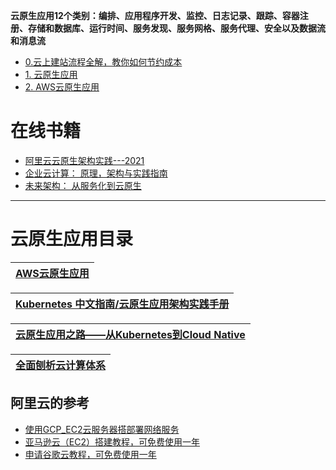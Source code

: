 
**云原生应用12个类别：编排、应用程序开发、监控、日志记录、跟踪、容器注册、存储和数据库、运行时间、服务发现、服务网格、服务代理、安全以及数据流和消息流**
* [0.云上建站流程全解，教你如何节约成本](https://www.ituring.com.cn/article/514285)
* [1. 云原生应用](#云原生应用)
* [2. AWS云原生应用 ](#AWS云原生应用 )


# 在线书籍

* [阿里云云原生架构实践---2021](https://weread.qq.com/web/reader/731327d07248f2dd7319578)
* [企业云计算： 原理，架构与实践指南](https://weread.qq.com/web/reader/92b32d6071db9dad92b8b8a)
* [未来架构： 从服务化到云原生](https://weread.qq.com/web/reader/71e327d07184551b71eeeb6)


----

# 云原生应用目录

 [AWS云原生应用](https://github.com/stevenli91748/AWS-Develope/blob/master/README.md)|
 ---|

[Kubernetes 中文指南/云原生应用架构实践手册](https://jimmysong.io/kubernetes-handbook/)|
---|

[云原生应用之路——从Kubernetes到Cloud Native](https://jimmysong.io/kubernetes-handbook/cloud-native/from-kubernetes-to-cloud-native.html)|
---|

[全面刨析云计算体系](https://www.youtube.com/watch?v=8Okv5jyuEj8)|
---|










## 阿里云的参考
* [使用GCP_EC2云服务器搭部署网络服务](https://www.cnblogs.com/zhijian1574/p/11957138.html)
* [亚马逊云（EC2）搭建教程，可免费使用一年](https://coderschool.cn/2755.html)
* [申请谷歌云教程，可免费使用一年](https://coderschool.cn/2598.html)


